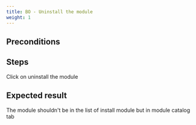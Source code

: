 ```yaml
---
title: BO - Uninstall the module
weight: 1
---
```


## Preconditions


## Steps

Click on uninstall the module 

## Expected result

The module shouldn't be in the list of install module but in module catalog tab

